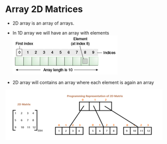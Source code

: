 # Array 2D Matrices

- 2D array is an array of arrays.
- In 1D array we will have an array with elements
![1D_array.png](images/1D_array.png)

- 2D array will contains an array where each element is again an array

![2D_array.png](images/2D_array.png)